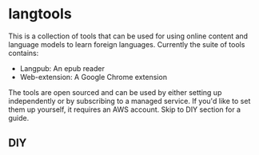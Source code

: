 # langtools

This is a collection of tools that can be used for using online content and language models to learn foreign languages.  Currently the suite of tools contains:

- Langpub: An epub reader
- Web-extension: A Google Chrome extension

The tools are open sourced and can be used by either setting up independently or by subscribing to a managed service.  If you'd like to set them up yourself, it requires an AWS account.  Skip to DIY section for a guide.

## DIY
